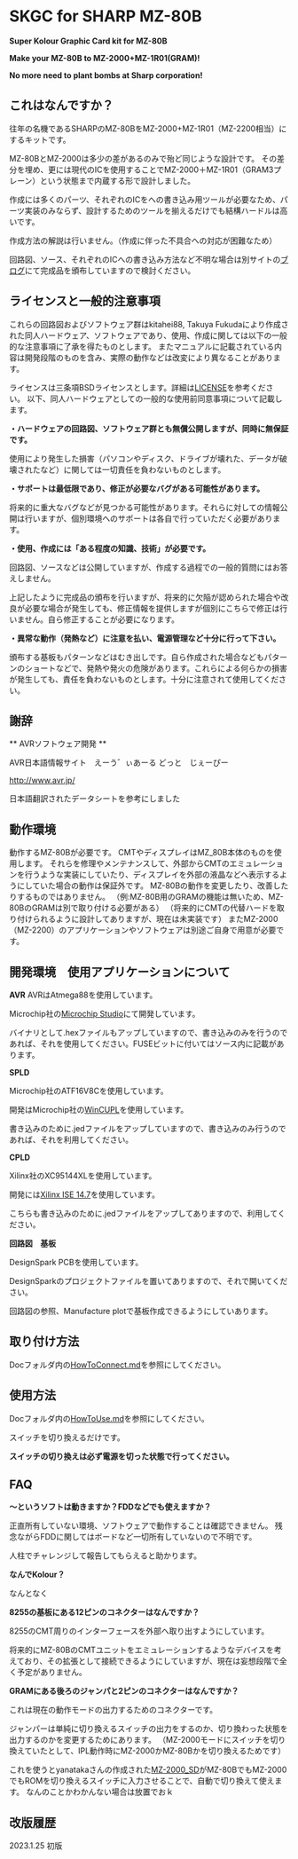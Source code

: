 # SKGC for SHARP MZ-80B
**Super Kolour Graphic Card kit for MZ-80B**

**Make your MZ-80B to MZ-2000+MZ-1R01(GRAM)!**

**No more need to plant bombs at Sharp corporation!**

## これはなんですか？ ##

往年の名機であるSHARPのMZ-80BをMZ-2000+MZ-1R01（MZ-2200相当）にするキットです。

MZ-80BとMZ-2000は多少の差があるのみで殆ど同じような設計です。
その差分を埋め、更には現代のICを使用することでMZ-2000＋MZ-1R01（GRAM3プレーン）という状態まで内蔵する形で設計しました。

作成には多くのパーツ、それぞれのICをへの書き込み用ツールが必要なため、パーツ実装のみならず、設計するためのツールを揃えるだけでも結構ハードルは高いです。

作成方法の解説は行いません。（作成に伴った不具合への対応が困難なため）

回路図、ソース、それぞれのICへの書き込み方法など不明な場合は別サイトの[ブログ](http://kitahei88.blog.fc2.com/)にて完成品を頒布していますので検討ください。

## ライセンスと一般的注意事項 ##

これらの回路図およびソフトウェア群はkitahei88, Takuya Fukudaにより作成された同人ハードウェア、ソフトウェアであり、使用、作成に関しては以下の一般的な注意事項に了承を得たものとします。
またマニュアルに記載されている内容は開発段階のものを含み、実際の動作などは改変により異なることがあります。

ライセンスは三条項BSDライセンスとします。詳細は[LICENSE](https://github.com/kitahei88/SKGC-for-MZ-80B/blob/main/LICENSE)を参考ください。
以下、同人ハードウェアとしての一般的な使用前同意事項について記載します。

**・ハードウェアの回路図、ソフトウェア群とも無償公開しますが、同時に無保証です。**

使用により発生した損害（パソコンやディスク、ドライブが壊れた、データが破壊されたなど）に関しては一切責任を負わないものとします。


**・サポートは最低限であり、修正が必要なバグがある可能性があります。**

将来的に重大なバグなどが見つかる可能性があります。それらに対しての情報公開は行いますが、個別環境へのサポートは各自で行っていただく必要があります。


**・使用、作成には「ある程度の知識、技術」が必要です。**

回路図、ソースなどは公開していますが、作成する過程での一般的質問にはお答えしません。

上記したように完成品の頒布を行いますが、将来的に欠陥が認められた場合や改良が必要な場合が発生しても、修正情報を提供しますが個別にこちらで修正は行いません。自ら修正することが必要になります。


**・異常な動作（発熱など）に注意を払い、電源管理など十分に行って下さい。**

頒布する基板もパターンなどはむき出しです。自ら作成された場合などもパターンのショートなどで、発熱や発火の危険があります。これらによる何らかの損害が発生しても、責任を負わないものとします。十分に注意されて使用してください。

## 謝辞 ##
** AVRソフトウェア開発 **

AVR日本語情報サイト　えーう゛ぃあーる どっと　じぇーぴー

http://www.avr.jp/

日本語翻訳されたデータシートを参考にしました

## 動作環境 ##
動作するMZ-80Bが必要です。
CMTやディスプレイはMZ_80B本体のものを使用します。
それらを修理やメンテナンスして、外部からCMTのエミュレーションを行うような実装にしていたり、ディスプレイを外部の液晶などへ表示するようにしていた場合の動作は保証外です。
MZ-80Bの動作を変更したり、改善したりするものではありません。
（例:MZ-80B用のGRAMの機能は無いため、MZ-80BのGRAMは別で取り付ける必要がある）
（将来的にCMTの代替ハードを取り付けられるように設計してありますが、現在は未実装です）
またMZ-2000（MZ-2200）のアプリケーションやソフトウェアは別途ご自身で用意が必要です。

## 開発環境　使用アプリケーションについて ##
**AVR**
AVRはAtmega88を使用しています。

Microchip社の[Microchip Studio](https://www.microchip.com/en-us/tools-resources/develop/microchip-studio)にて開発しています。

バイナリとして.hexファイルもアップしていますので、書き込みのみを行うのであれば、それを使用してください。FUSEビットに付いてはソース内に記載があります。


**SPLD**

Microchip社のATF16V8Cを使用しています。

開発はMicrochip社の[WinCUPL](https://www.microchip.com/en-us/products/fpgas-and-plds/spld-cplds/pld-design-resources)を使用しています。

書き込みのために.jedファイルをアップしていますので、書き込みのみ行うのであれば、それを利用してください。

**CPLD**

Xilinx社のXC95144XLを使用しています。

開発には[Xilinx ISE 14.7](https://japan.xilinx.com/products/design-tools/ise-design-suite/ise-webpack.html)を使用しています。

こちらも書き込みのために.jedファイルをアップしてありますので、利用してください。

**回路図　基板**

DesignSpark PCBを使用しています。

DesignSparkのプロジェクトファイルを置いてありますので、それで開いてください。

回路図の参照、Manufacture plotで基板作成できるようにしていあります。


## 取り付け方法 ##
Docフォルダ内の[HowToConnect.md](./Doc/HowToConnect.md)を参照にしてください。

## 使用方法 ##
Docフォルダ内の[HowToUse.md](./Doc/HowToUse.md)を参照にしてください。

スイッチを切り換えるだけです。

**スイッチの切り換えは必ず電源を切った状態で行ってください。**


## FAQ ##
**〜というソフトは動きますか？FDDなどでも使えますか？**

正直所有していない環境、ソフトウェアで動作することは確認できません。
残念ながらFDDに関してはボードなど一切所有していないので不明です。

人柱でチャレンジして報告してもらえると助かります。

**なんでKolour？**

なんとなく

**8255の基板にある12ピンのコネクターはなんですか？**

8255のCMT周りのインターフェースを外部へ取り出すようにしています。

将来的にMZ-80BのCMTユニットをエミュレーションするようなデバイスを考えており、その拡張として接続できるようにしていますが、現在は妄想段階で全く予定がありません。

**GRAMにある後ろのジャンパと2ピンのコネクターはなんですか？**

これは現在の動作モードの出力するためのコネクターです。

ジャンパーは単純に切り換えるスイッチの出力をするのか、切り換わった状態を出力するのかを変更するためにあります。
（MZ-2000モードにスイッチを切り換えていたとして、IPL動作時にMZ-2000かMZ-80Bかを切り換えるためです）

これを使うとyanatakaさんの作成された[MZ-2000_SD](https://github.com/yanataka60/MZ-2000_SD)がMZ-80BでもMZ-2000でもROMを切り換えるスイッチに入力させることで、自動で切り換えて使えます。
なんのことかわかんない場合は放置でおｋ

## 改版履歴 ##
2023.1.25
初版
